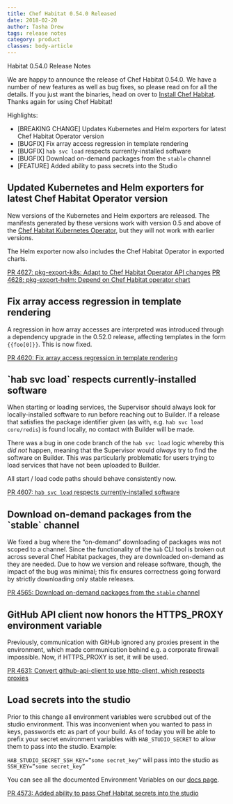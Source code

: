 ```yaml
---
title: Chef Habitat 0.54.0 Released
date: 2018-02-20
author: Tasha Drew
tags: release notes
category: product
classes: body-article
---
```


Habitat 0.54.0 Release Notes

We are happy to announce the release of Chef Habitat 0.54.0. We have a number of new features as well as bug fixes, so please read on for all the details. If you just want the binaries, head on over to [Install Chef Habitat](https://www.habitat.sh/docs/install-habitat/install-cli). Thanks again for using Chef Habitat!

Highlights:

* [BREAKING CHANGE] Updates Kubernetes and Helm exporters for latest Chef Habitat Operator version
* [BUGFIX] Fix array access regression in template rendering
* [BUGFIX] `hab svc load` respects currently-installed software
* [BUGFIX] Download on-demand packages from the `stable` channel
* [FEATURE] Added ability to pass secrets into the Studio


<h2> Updated Kubernetes and Helm exporters for latest Chef Habitat Operator version </h2>

New versions of the Kubernetes and Helm exporters are released. The manifests generated by these versions work with version 0.5 and above of the [Chef Habitat Kubernetes Operator](https://github.com/habitat-sh/habitat-operator), but they will not work with earlier versions.

The Helm exporter now also includes the Chef Habitat Operator in exported charts.

[PR 4627: pkg-export-k8s: Adapt to Chef Habitat Operator API changes](https://github.com/habitat-sh/habitat/pull/4627)
[PR 4628: pkg-export-helm: Depend on Chef Habitat operator chart](https://github.com/habitat-sh/habitat/pull/4628)

<h2> Fix array access regression in template rendering </h2>

A regression in how array accesses are interpreted was introduced through a dependency upgrade in the 0.52.0 release, affecting templates in the form `{{foo[0]}}`. This is now fixed.

[PR 4620: Fix array access regression in template rendering](https://github.com/habitat-sh/habitat/pull/4620)

<h2> `hab svc load` respects currently-installed software </h2>

When starting or loading services, the Supervisor should always look for locally-installed software to run before reaching out to Builder. If a release that satisfies the package identifier given (as with, e.g. `hab svc load core/redis`) is found locally, no contact with Builder will be made.

There was a bug in one code branch of the `hab svc load` logic whereby this _did not_ happen, meaning that the Supervisor would _always_ try to find the software on Builder. This was particularly problematic for users trying to load services that have not been uploaded to Builder.

All start / load code paths should behave consistently now.

[PR 4607: `hab svc load` respects currently-installed software](https://github.com/habitat-sh/habitat/pull/4607)

<h2> Download on-demand packages from the `stable` channel </h2>

We fixed a bug where the “on-demand” downloading of packages was not scoped to a channel. Since the functionality of the `hab` CLI tool is broken out across several Chef Habitat packages, they are downloaded on-demand as they are needed. Due to how we version and release software, though, the impact of the bug was minimal; this fix ensures correctness going forward by strictly downloading only stable releases.

[PR 4565: Download on-demand packages from the `stable` channel](https://github.com/habitat-sh/habitat/pull/4565)

<h2> GitHub API client now honors the HTTPS_PROXY environment variable </h2>

Previously, communication with GitHub ignored any proxies present in the environment, which made communication behind e.g. a corporate firewall impossible. Now, if HTTPS_PROXY is set, it will be used.

[PR 4631: Convert github-api-client to use http-client, which respects proxies](https://github.com/habitat-sh/habitat/pull/4631)


<h2> Load secrets into the studio </h2>

Prior to this change all environment variables were scrubbed out of the studio environment. This was inconvenient when you wanted to pass in keys, passwords etc as part of your build. As of today you will be able to prefix your secret environment variables with `HAB_STUDIO_SECRET` to allow them to pass into the studio. Example:

`HAB_STUDIO_SECRET_SSH_KEY=”some secret_key”` will pass into the studio as `SSH_KEY=”some secret_key”`

You can see all the documented Environment Variables on our [docs page](https://www.habitat.sh/docs/reference/environment-variables).

[PR 4573: Added ability to pass Chef Habitat secrets into the studio](https://github.com/habitat-sh/habitat/pull/4573)

